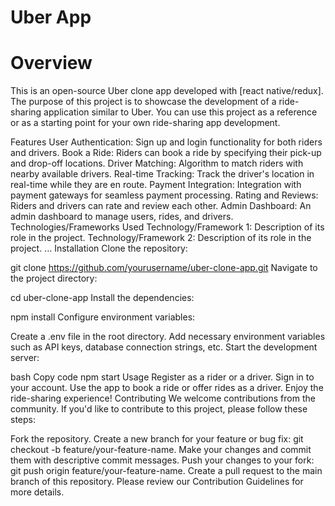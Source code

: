 # Uber App


# Overview
This is an open-source Uber clone app developed with [react native/redux]. The purpose of this project is to showcase the development of a ride-sharing application similar to Uber. You can use this project as a reference or as a starting point for your own ride-sharing app development.

Features
User Authentication: Sign up and login functionality for both riders and drivers.
Book a Ride: Riders can book a ride by specifying their pick-up and drop-off locations.
Driver Matching: Algorithm to match riders with nearby available drivers.
Real-time Tracking: Track the driver's location in real-time while they are en route.
Payment Integration: Integration with payment gateways for seamless payment processing.
Rating and Reviews: Riders and drivers can rate and review each other.
Admin Dashboard: An admin dashboard to manage users, rides, and drivers.
Technologies/Frameworks Used
Technology/Framework 1: Description of its role in the project.
Technology/Framework 2: Description of its role in the project.
...
Installation
Clone the repository:



git clone https://github.com/yourusername/uber-clone-app.git
Navigate to the project directory:



cd uber-clone-app
Install the dependencies:


npm install
Configure environment variables:

Create a .env file in the root directory.
Add necessary environment variables such as API keys, database connection strings, etc.
Start the development server:

bash
Copy code
npm start
Usage
Register as a rider or a driver.
Sign in to your account.
Use the app to book a ride or offer rides as a driver.
Enjoy the ride-sharing experience!
Contributing
We welcome contributions from the community. If you'd like to contribute to this project, please follow these steps:

Fork the repository.
Create a new branch for your feature or bug fix: git checkout -b feature/your-feature-name.
Make your changes and commit them with descriptive commit messages.
Push your changes to your fork: git push origin feature/your-feature-name.
Create a pull request to the main branch of this repository.
Please review our Contribution Guidelines for more details.


